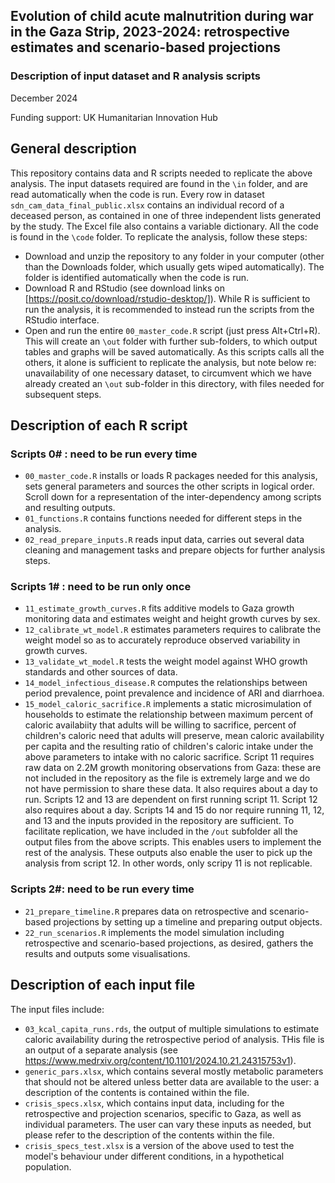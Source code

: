 ## Evolution of child acute malnutrition during war in the Gaza Strip, 2023-2024: retrospective estimates and scenario-based projections
### Description of input dataset and R analysis scripts
December 2024

Funding support: UK Humanitarian Innovation Hub

## General description
This repository contains data and R scripts needed to replicate the above analysis. The input datasets required are found in the `\in` folder, and are read automatically when the code is run. Every row in dataset `sdn_cam_data_final_public.xlsx` contains an individual record of a deceased person, as contained in one of three independent lists generated by the study. The Excel file also contains a variable dictionary.
All the code is found in the `\code` folder. To replicate the analysis, follow these steps:
* Download and unzip the repository to any folder in your computer (other than the Downloads folder, which usually gets wiped automatically). The folder is identified automatically when the code is run.
* Download R and RStudio (see download links on [https://posit.co/download/rstudio-desktop/]). While R is sufficient to run the analysis, it is recommended to instead run the scripts from the RStudio interface.
* Open and run the entire `00_master_code.R` script (just press Alt+Ctrl+R). This will create an `\out` folder with further sub-folders, to which output tables and graphs will be saved automatically. As this scripts calls all the others, it alone is sufficient to replicate the analysis, but note below re: unavailability of one necessary dataset, to circumvent which we have already created an `\out` sub-folder in this directory, with files needed for subsequent steps.

## Description of each R script
### Scripts 0# : need to be run every time
* `00_master_code.R` installs or loads R packages needed for this analysis, sets general parameters and sources the other scripts in logical order. Scroll down for a representation of the inter-dependency among scripts and resulting outputs.
* `01_functions.R` contains functions needed for different steps in the analysis.
* `02_read_prepare_inputs.R` reads input data, carries out several data cleaning and management tasks and prepare objects for further analysis steps.

### Scripts 1# : need to be run only once
* `11_estimate_growth_curves.R` fits additive models to Gaza growth monitoring data and estimates weight and height growth curves by sex.
* `12_calibrate_wt_model.R` estimates parameters requires to calibrate the weight model so as to accurately reproduce observed variability in growth curves.
* `13_validate_wt_model.R` tests the weight model against WHO growth standards and other sources of data.
* `14_model_infectious_disease.R` computes the relationships between period prevalence, point prevalence and incidence of ARI and diarrhoea.
* `15_model_caloric_sacrifice.R` implements a static microsimulation of households to estimate the relationship between maximum percent of caloric availabiity that adults will be willing to sacrifice, percent of children's caloric need that adults will preserve, mean caloric availability per capita and the resulting ratio of children's caloric intake under the above parameters to intake with no caloric sacrifice.
Script 11 requires raw data on 2.2M growth monitoring observations from Gaza: these are not included in the repository as the file is extremely large and we do not have permission to share these data. It also requires about a day to run. Scripts 12 and 13 are dependent on first running script 11. Script 12 also requires about a day. Scripts 14 and 15 do nor require running 11, 12, and 13 and the inputs provided in the repository are sufficient.
To facilitate replication, we have included in the `/out` subfolder all the output files from the above scripts. This enables users to implement the rest of the analysis. These outputs also enable the user to pick up the analysis from script 12. In other words, only scripy 11 is not replicable.

### Scripts 2#: need to be run every time
* `21_prepare_timeline.R` prepares data on retrospective and scenario-based projections by setting up a timeline and preparing output objects.
* `22_run_scenarios.R` implements the model simulation including retrospective and scenario-based projections, as desired, gathers the results and outputs some visualisations.

## Description of each input file
The input files include:
* `03_kcal_capita_runs.rds`, the output of multiple simulations to estimate caloric availability during the retrospective period of analysis. THis file is an output of a separate analysis (see https://www.medrxiv.org/content/10.1101/2024.10.21.24315753v1).
* `generic_pars.xlsx`, which contains several mostly metabolic parameters that should not be altered unless better data are available to the user: a description of the contents is contained within the file.
* `crisis_specs.xlsx`, which contains input data, including for the retrospective and projection scenarios, specific to Gaza, as well as individual parameters. The user can vary these inputs as needed, but please refer to the description of the contents within the file.
* `crisis_specs_test.xlsx` is a version of the above used to test the model's behaviour under different conditions, in a hypothetical population.

